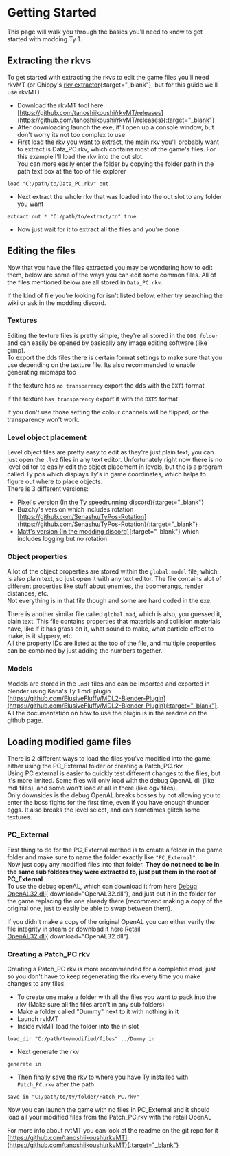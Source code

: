 # Getting Started

This page will walk you through the basics you'll need to know to get started with modding Ty 1.

## Extracting the rkvs

To get started with extracting the rkvs to edit the game files you'll need rkvMT (or Chippy's [rkv extractor](https://github.com/1superchip/Rkv-Extractor){:target="_blank"}, but for this guide we'll use rkvMT)  

- Download the rkvMT tool here [https://github.com/tanoshiikoushi/rkvMT/releases](https://github.com/tanoshiikoushi/rkvMT/releases){:target="_blank"}
- After downloading launch the exe, it'll open up a console window, but don't worry its not too complex to use
- First load the rkv you want to extract, the main rkv you'll probably want to extract is Data_PC.rkv, which contains most of the game's files. For this example I'll load the rkv into the out slot.  
You can more easily enter the folder by copying the folder path in the path text box at the top of file explorer
```
load "C:/path/to/Data_PC.rkv" out
```
- Next extract the whole rkv that was loaded into the out slot to any folder you want
```
extract out * "C:/path/to/extract/to" true
```
- Now just wait for it to extract all the files and you're done

## Editing the files

Now that you have the files extracted you may be wondering how to edit them, below are some of the ways you can edit some common files. All of the files mentioned below are all stored in `Data_PC.rkv`.

If the kind of file you're looking for isn't listed below, either try searching the wiki or ask in the modding discord.

### Textures

Editing the texture files is pretty simple, they're all stored in the `DDS folder` and can easily be opened by basically any image editing software (like gimp).  
To export the dds files there is certain format settings to make sure that you use depending on the texture file. Its also recommended to enable generating mipmaps too

If the texture has `no transparency` export the dds with the `DXT1` format

If the texture `has transparency` export it with the `DXT5` format

If you don't use those setting the colour channels will be flipped, or the transparency won't work.

### Level object placement

Level object files are pretty easy to edit as they're just plain text, you can just open the `.lv2` files in any text editor. Unfortunately right now there is no level editor to easily edit the object placement in levels, but the is a program called Ty pos which displays Ty's in game coordinates, which helps to figure out where to place objects.  
There is 3 different versions:

- [Pixel's version (In the Ty speedrunning discord)](https://discord.com/channels/161894912080478208/706965938830049401/910153993265758240){:target="_blank"}
- Buzchy's version which includes rotation [https://github.com/Senashu/TyPos-Rotation](https://github.com/Senashu/TyPos-Rotation){:target="_blank"}
- [Matt's version (In the modding discord)](https://discord.com/channels/1029229401314967562/1029419492641615903/1077002267271626762){:target="_blank"} which includes logging but no rotation.

### Object properties

A lot of the object properties are stored within the `global.model` file, which is also plain text, so just open it with any text editor. The file contains alot of different properties like stuff about enemies, the boomerangs, render distances, etc.  
Not everything is in that file though and some are hard coded in the exe.

There is another similar file called `global.mad`, which is also, you guessed it, plain text. This file contains properties that materials and collision materials have, like if it has grass on it, what sound to make, what particle effect to make, is it slippery, etc.  
All the property IDs are listed at the top of the file, and multiple properties can be combined by just adding the numbers together.

### Models

Models are stored in the `.mdl` files and can be imported and exported in blender using Kana's Ty 1 mdl plugin [https://github.com/ElusiveFluffy/MDL2-Blender-Plugin](https://github.com/ElusiveFluffy/MDL2-Blender-Plugin){:target="_blank"}.  
All the documentation on how to use the plugin is in the readme on the github page.

## Loading modified game files

There is 2 different ways to load the files you've modified into the game, either using the PC_External folder or creating a Patch_PC.rkv.  
Using PC external is easier to quickly test different changes to the files, but it's more limited. Some files will only load with the debug OpenAL dll (like mdl files), and some won't load at all in there (like ogv files).  
Only downsides is the debug OpenAL breaks bosses by not allowing you to enter the boss fights for the first time, even if you have enough thunder eggs. It also breaks the level select, and can sometimes glitch some textures.

### PC_External

First thing to do for the PC_External method is to create a folder in the game folder and make sure to name the folder exactly like `"PC_External"`.  
Now just copy any modified files into that folder. **They do not need to be in the same sub folders they were extracted to, just put them in the root of PC_External**  
To use the debug openAL, which can download it from here [Debug OpenAL32.dll](../assets/OpenAL/DebugOpenAL32.dll){:download="OpenAL32.dll"}, and just put it in the folder for the game replacing the one already there (recommend making a copy of the original one, just to easily be able to swap between them).

If you didn't make a copy of the original OpenAL you can either verify the file integrity in steam or download it here [Retail OpenAL32.dll](../assets/OpenAL/RetailOpenAL32.dll){:download="OpenAL32.dll"}.

### Creating a Patch_PC rkv

Creating a Patch_PC rkv is more recommended for a completed mod, just so you don't have to keep regenerating the rkv every time you make changes to any files.

- To create one make a folder with all the files you want to pack into the rkv (Make sure all the files aren't in any sub folders)
- Make a folder called "Dummy" next to it with nothing in it
- Launch rvkMT
- Inside rvkMT load the folder into the in slot
```
load_dir "C:/path/to/modified/files" ../Dummy in
```
- Next generate the rkv
```
generate in
```
- Then finally save the rkv to where you have Ty installed with `Patch_PC.rkv` after the path
```
save in "C:/path/to/ty/folder/Patch_PC.rkv"
```

Now you can launch the game with no files in PC_External and it should load all your modified files from the Patch_PC.rkv with the retail OpenAL


For more info about rvtMT you can look at the readme on the git repo for it [https://github.com/tanoshiikoushi/rkvMT](https://github.com/tanoshiikoushi/rkvMT){:target="_blank"}